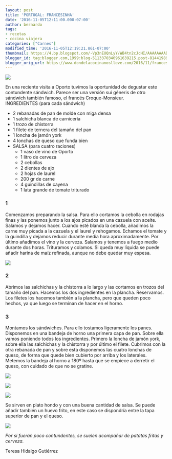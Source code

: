 ```yaml
---
layout: post
title: 'PORTUGAL: FRANCESINHA'
date: '2016-11-05T12:11:00.000-07:00'
author: bernardo
tags:
- recetas
- cocina viajera
categories: ["Carnes"]
modified_time: '2016-11-05T12:19:21.861-07:00'
thumbnail: https://4.bp.blogspot.com/-Vp3nEUQnLyY/WB4tn2cJcHI/AAAAAAAADGY/sDltIuPMrokpnsj87yrqQRAGKAPMYM4eQCLcB/s72-c/01.JPG
blogger_id: tag:blogger.com,1999:blog-5113370346961639215.post-8144198985249332537
blogger_orig_url: https://www.dondelacocinanoslleve.com/2016/11/francesinha.html
---
```


![](https://4.bp.blogspot.com/-Vp3nEUQnLyY/WB4tn2cJcHI/AAAAAAAADGY/sDltIuPMrokpnsj87yrqQRAGKAPMYM4eQCLcB/s400/01.JPG)

  
En una reciente visita a Oporto tuvimos la oportunidad de degustar este contundente sándwich. Parece ser una versión sui géneris de otro sándwich también famoso, el francés Croque-Monsieur.  
INGREDIENTES (para cada sándwich)
* 2 rebanadas de pan de molde con miga densa
* 1 salchicha blanca de carnicería
* 1 trozo de chistorra
* 1 filete de ternera del tamaño del pan
* 1 loncha de jamón york
* 4 lonchas de queso que funda bien  
* SALSA (para cuatro raciones)
  * 1 vaso de vino de Oporto
  * 1 litro de cerveza
  * 2 cebollas
  * 2 dientes de ajo
  * 2 hojas de laurel
  * 200 gr de carne
  * 4 guindillas de cayena
  * 1 lata grande de tomate triturado  

### 1

Comenzamos preparando la salsa. Para ello cortamos la cebolla en rodajas finas y las ponemos junto a los ajos picados en una cazuela con aceite. Salamos y dejamos hacer. Cuando esté blanda la cebolla, añadimos la carne muy picada a la cazuela y el laurel y rehogamos. Echamos el tomate y la guindilla y dejamos reducir durante media hora aproximadamente. Por último añadimos el vino y la cerveza. Salamos y tenemos a fuego medio durante dos horas. Trituramos y colamos. Si queda muy líquida se puede añadir harina de maíz refinada, aunque no debe quedar muy espesa.  

![](https://3.bp.blogspot.com/-xskJ8V505L8/WB4tvy4VAsI/AAAAAAAADGc/nU5J9FgSf1sfocBMAjqaoqjZz205PZXFwCLcB/s320/02.JPG)

 

### 2

Abrimos las salchichas y la chistorra a lo largo y las cortamos en trozos del tamaño del pan. Hacemos los dos ingredientes en la plancha. Reservamos. Los filetes los hacemos también a la plancha, pero que queden poco hechos, ya que luego se terminan de hacer en el horno.  

### 3

Montamos los sándwiches. Para ello tostamos ligeramente los panes. Disponemos en una bandeja de horno una primera capa de pan. Sobre ella vamos poniendo todos los ingredientes. Primero la loncha de jamón york, sobre ella las salchichas y la chistorra y por último el filete. Cubrimos con la otra rebanada de pan y sobre esta disponemos las cuatro lonchas de queso, de forma que quede bien cubierto por arriba y los laterales. Metemos la bandeja al horno a 180º hasta que se empiece a derretir el queso, con cuidado de que no se gratine.  

![](https://4.bp.blogspot.com/-f-QbyJzjsgo/WB4t7hDHy7I/AAAAAAAADGg/yrFS-aczitI1TffopOA_7RfvPE3GCwkIgCLcB/s320/03.JPG)

  

![](https://2.bp.blogspot.com/-xXkAHUcV7tA/WB4uBbUA9dI/AAAAAAAADGk/kyNZL2C4380f4TARNn8GE8htLXXJwiVygCLcB/s320/04.JPG)

  

![](https://3.bp.blogspot.com/-cO4cLcGJ9DQ/WB4uGPA-uuI/AAAAAAAADGo/ROTrZWzmZiYHkqaKIWZx7QEXo_tVsy7pwCLcB/s320/05.JPG)

  
Se sirven en plato hondo y con una buena cantidad de salsa. Se puede añadir también un huevo frito, en este caso se dispondría entre la tapa superior de pan y el queso.  

![](https://3.bp.blogspot.com/-B6afCsNj_lA/WB4ujVE-ygI/AAAAAAAADGs/hDappNdjVRwm50M8HzyEN8dtOXhvt8FeACLcB/s320/06.JPG)

  
_Por si fueran poco contundentes, se suelen acompañar de patatas fritas y cerveza._  

Teresa Hidalgo Gutiérrez
